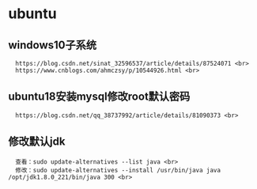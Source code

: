 # ubuntu
## windows10子系统 <br>
      https://blog.csdn.net/sinat_32596537/article/details/87524071 <br>
      https://www.cnblogs.com/ahmczsy/p/10544926.html <br>

## ubuntu18安装mysql修改root默认密码 <br>
      https://blog.csdn.net/qq_38737992/article/details/81090373 <br>
      
## 修改默认jdk <br>
      查看：sudo update-alternatives --list java <br>
      修改：sudo update-alternatives --install /usr/bin/java java /opt/jdk1.8.0_221/bin/java 300 <br>
